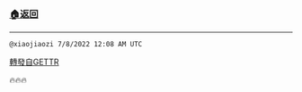 ###  [:house:返回](README.md)
---


`@xiaojiaozi 7/8/2022 12:08 AM UTC`

[轉發自GETTR](https://gettr.com/post/c18ivtt7dd7)

🔥🔥🔥


